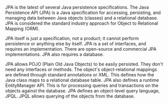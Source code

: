 JPA is the latest of several Java persistence specifications. The Java Persistence API (JPA) is a Java specification for accessing, persisting, and managing data between Java objects (classes) and a relational database. JPA is considered the standard industry approach for Object to Relational Mapping (ORM).

JPA itself is just a specification, not a product; it cannot perform persistence or anything else by itself. JPA is a set of interfaces, and requires an implementation. There are open-source and commercial JPA implementations. JPA also requires a database.

JPA allows POJO (Plain Old Java Objects) to be easily persisted. They don't need any interfaces or methods. The object's object-relational mappings are defined through standard annotations or XML. This defines how the Java class maps to a relational database table. JPA also defines a runtime EntityManager API. This is for processing queries and transactions on the objects against the database. JPA defines an object-level query language, JPQL. JPQL allows querying of the objects from the database.

